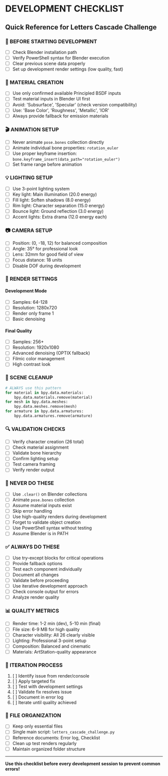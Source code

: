 # DEVELOPMENT CHECKLIST
## Quick Reference for Letters Cascade Challenge

### 🚀 BEFORE STARTING DEVELOPMENT

- [ ] Check Blender installation path
- [ ] Verify PowerShell syntax for Blender execution
- [ ] Clear previous scene data properly
- [ ] Set up development render settings (low quality, fast)

### 🔧 MATERIAL CREATION

- [ ] Use only confirmed available Principled BSDF inputs
- [ ] Test material inputs in Blender UI first
- [ ] Avoid: 'Subsurface', 'Specular' (check version compatibility)
- [ ] Use: 'Base Color', 'Roughness', 'Metallic', 'IOR'
- [ ] Always provide fallback for emission materials

### 🎬 ANIMATION SETUP

- [ ] Never animate `pose.bones` collection directly
- [ ] Animate individual bone properties: `rotation_euler`
- [ ] Use proper keyframe insertion: `bone.keyframe_insert(data_path="rotation_euler")`
- [ ] Set frame range before animation

### 💡 LIGHTING SETUP

- [ ] Use 3-point lighting system
- [ ] Key light: Main illumination (20.0 energy)
- [ ] Fill light: Soften shadows (8.0 energy)
- [ ] Rim light: Character separation (15.0 energy)
- [ ] Bounce light: Ground reflection (3.0 energy)
- [ ] Accent lights: Extra drama (12.0 energy each)

### 📷 CAMERA SETUP

- [ ] Position: (0, -18, 12) for balanced composition
- [ ] Angle: 35° for professional look
- [ ] Lens: 32mm for good field of view
- [ ] Focus distance: 18 units
- [ ] Disable DOF during development

### 🎨 RENDER SETTINGS

#### Development Mode
- [ ] Samples: 64-128
- [ ] Resolution: 1280x720
- [ ] Render only frame 1
- [ ] Basic denoising

#### Final Quality
- [ ] Samples: 256+
- [ ] Resolution: 1920x1080
- [ ] Advanced denoising (OPTIX fallback)
- [ ] Filmic color management
- [ ] High contrast look

### 🧹 SCENE CLEANUP

```python
# ALWAYS use this pattern
for material in bpy.data.materials:
    bpy.data.materials.remove(material)
for mesh in bpy.data.meshes:
    bpy.data.meshes.remove(mesh)
for armature in bpy.data.armatures:
    bpy.data.armatures.remove(armature)
```

### 🔍 VALIDATION CHECKS

- [ ] Verify character creation (26 total)
- [ ] Check material assignment
- [ ] Validate bone hierarchy
- [ ] Confirm lighting setup
- [ ] Test camera framing
- [ ] Verify render output

### 🚫 NEVER DO THESE

- [ ] Use `.clear()` on Blender collections
- [ ] Animate `pose.bones` collection
- [ ] Assume material inputs exist
- [ ] Skip error handling
- [ ] Use high-quality renders during development
- [ ] Forget to validate object creation
- [ ] Use PowerShell syntax without testing
- [ ] Assume Blender is in PATH

### ✅ ALWAYS DO THESE

- [ ] Use try-except blocks for critical operations
- [ ] Provide fallback options
- [ ] Test each component individually
- [ ] Document all changes
- [ ] Validate before proceeding
- [ ] Use iterative development approach
- [ ] Check console output for errors
- [ ] Analyze render quality

### 📊 QUALITY METRICS

- [ ] Render time: 1-2 min (dev), 5-10 min (final)
- [ ] File size: 6-9 MB for high quality
- [ ] Character visibility: All 26 clearly visible
- [ ] Lighting: Professional 3-point setup
- [ ] Composition: Balanced and cinematic
- [ ] Materials: ArtStation-quality appearance

### 🔄 ITERATION PROCESS

1. [ ] Identify issue from render/console
2. [ ] Apply targeted fix
3. [ ] Test with development settings
4. [ ] Validate fix resolves issue
5. [ ] Document in error log
6. [ ] Iterate until quality achieved

### 📁 FILE ORGANIZATION

- [ ] Keep only essential files
- [ ] Single main script: `letters_cascade_challenge.py`
- [ ] Reference documents: Error log, Checklist
- [ ] Clean up test renders regularly
- [ ] Maintain organized folder structure

---

**Use this checklist before every development session to prevent common errors!**
